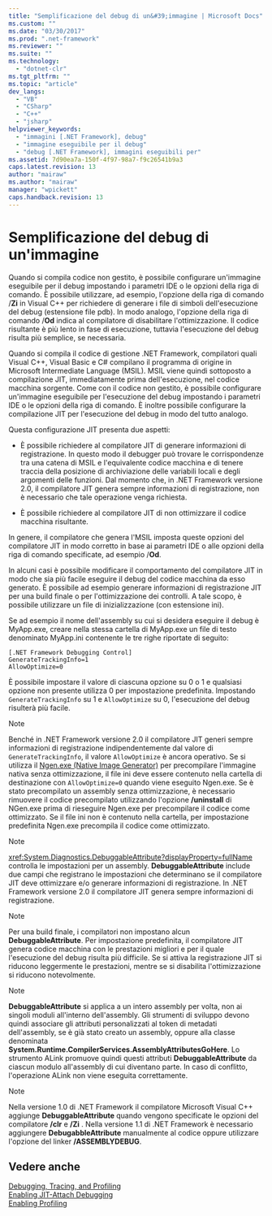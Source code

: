 ```yaml
---
title: "Semplificazione del debug di un&#39;immagine | Microsoft Docs"
ms.custom: ""
ms.date: "03/30/2017"
ms.prod: ".net-framework"
ms.reviewer: ""
ms.suite: ""
ms.technology: 
  - "dotnet-clr"
ms.tgt_pltfrm: ""
ms.topic: "article"
dev_langs: 
  - "VB"
  - "CSharp"
  - "C++"
  - "jsharp"
helpviewer_keywords: 
  - "immagini [.NET Framework], debug"
  - "immagine eseguibile per il debug"
  - "debug [.NET Framework], immagini eseguibili per"
ms.assetid: 7d90ea7a-150f-4f97-98a7-f9c26541b9a3
caps.latest.revision: 13
author: "mairaw"
ms.author: "mairaw"
manager: "wpickett"
caps.handback.revision: 13
---
```

# Semplificazione del debug di un&#39;immagine
Quando si compila codice non gestito, è possibile configurare un'immagine eseguibile per il debug impostando i parametri IDE o le opzioni della riga di comando.  È possibile utilizzare, ad esempio, l'opzione della riga di comando \/**Zi** in Visual C\+\+ per richiedere di generare i file di simboli dell'esecuzione del debug \(estensione file pdb\).  In modo analogo, l'opzione della riga di comando \/**Od** indica al compilatore di disabilitare l'ottimizzazione.  Il codice risultante è più lento in fase di esecuzione, tuttavia l'esecuzione del debug risulta più semplice, se necessaria.  
  
 Quando si compila il codice di gestione .NET Framework, compilatori quali Visual C\+\+, Visual Basic e C\# compilano il programma di origine in Microsoft Intermediate Language \(MSIL\).  MSIL viene quindi sottoposto a compilazione JIT, immediatamente prima dell'esecuzione, nel codice macchina sorgente.  Come con il codice non gestito, è possibile configurare un'immagine eseguibile per l'esecuzione del debug impostando i parametri IDE o le opzioni della riga di comando.  È inoltre possibile configurare la compilazione JIT per l'esecuzione del debug in modo del tutto analogo.  
  
 Questa configurazione JIT presenta due aspetti:  
  
-   È possibile richiedere al compilatore JIT di generare informazioni di registrazione.  In questo modo il debugger può trovare le corrispondenze tra una catena di MSIL e l'equivalente codice macchina e di tenere traccia della posizione di archiviazione delle variabili locali e degli argomenti delle funzioni.  Dal momento che, in .NET Framework versione 2.0, il compilatore JIT genera sempre informazioni di registrazione, non è necessario che tale operazione venga richiesta.  
  
-   È possibile richiedere al compilatore JIT di non ottimizzare il codice macchina risultante.  
  
 In genere, il compilatore che genera l'MSIL imposta queste opzioni del compilatore JIT in modo corretto in base ai parametri IDE o alle opzioni della riga di comando specificate, ad esempio \/**Od**.  
  
 In alcuni casi è possibile modificare il comportamento del compilatore JIT in modo che sia più facile eseguire il debug del codice macchina da esso generato.  È possibile ad esempio generare informazioni di registrazione JIT per una build finale o per l'ottimizzazione dei controlli.  A tale scopo, è possibile utilizzare un file di inizializzazione \(con estensione ini\).  
  
 Se ad esempio il nome dell'assembly su cui si desidera eseguire il debug è MyApp.exe, creare nella stessa cartella di MyApp.exe un file di testo denominato MyApp.ini contenente le tre righe riportate di seguito:  
  
```  
[.NET Framework Debugging Control]  
GenerateTrackingInfo=1  
AllowOptimize=0  
```  
  
 È possibile impostare il valore di ciascuna opzione su 0 o 1 e qualsiasi opzione non presente utilizza 0 per impostazione predefinita.  Impostando `GenerateTrackingInfo` su 1 e `AllowOptimize` su 0, l'esecuzione del debug risulterà più facile.  
  
> [!NOTE]
>  Benché in .NET Framework versione 2.0 il compilatore JIT generi sempre informazioni di registrazione indipendentemente dal valore di `GenerateTrackingInfo`, il valore `AllowOptimize` è ancora operativo.  Se si utilizza il [Ngen.exe \(Native Image Generator\)](../../../docs/framework/tools/ngen-exe-native-image-generator.md) per precompilare l'immagine nativa senza ottimizzazione, il file ini deve essere contenuto nella cartella di destinazione con `AllowOptimize=0` quando viene eseguito Ngen.exe.  Se è stato precompilato un assembly senza ottimizzazione, è necessario rimuovere il codice precompilato utilizzando l'opzione **\/uninstall** di NGen.exe prima di rieseguire Ngen.exe per precompilare il codice come ottimizzato.  Se il file ini non è contenuto nella cartella, per impostazione predefinita Ngen.exe precompila il codice come ottimizzato.  
  
> [!NOTE]
>  <xref:System.Diagnostics.DebuggableAttribute?displayProperty=fullName> controlla le impostazioni per un assembly.  **DebuggableAttribute** include due campi che registrano le impostazioni che determinano se il compilatore JIT deve ottimizzare e\/o generare informazioni di registrazione.  In .NET Framework versione 2.0 il compilatore JIT genera sempre informazioni di registrazione.  
  
> [!NOTE]
>  Per una build finale, i compilatori non impostano alcun **DebuggableAttribute**.  Per impostazione predefinita, il compilatore JIT genera codice macchina con le prestazioni migliori e per il quale l'esecuzione del debug risulta più difficile.  Se si attiva la registrazione JIT si riducono leggermente le prestazioni, mentre se si disabilita l'ottimizzazione si riducono notevolmente.  
  
> [!NOTE]
>  **DebuggableAttribute** si applica a un intero assembly per volta, non ai singoli moduli all'interno dell'assembly.  Gli strumenti di sviluppo devono quindi associare gli attributi personalizzati al token di metadati dell'assembly, se è già stato creato un assembly, oppure alla classe denominata **System.Runtime.CompilerServices.AssemblyAttributesGoHere**.  Lo strumento ALink promuove quindi questi attributi **DebuggableAttribute** da ciascun modulo all'assembly di cui diventano parte.  In caso di conflitto, l'operazione ALink non viene eseguita correttamente.  
  
> [!NOTE]
>  Nella versione 1.0 di .NET Framework il compilatore Microsoft Visual C\+\+ aggiunge **DebuggableAttribute** quando vengono specificate le opzioni del compilatore **\/clr** e **\/Zi** .  Nella versione 1.1 di .NET Framework è necessario aggiungere **DebugabbleAttribute** manualmente al codice oppure utilizzare l'opzione del linker **\/ASSEMBLYDEBUG**.  
  
## Vedere anche  
 [Debugging, Tracing, and Profiling](../../../docs/framework/debug-trace-profile/index.md)   
 [Enabling JIT\-Attach Debugging](../../../docs/framework/debug-trace-profile/enabling-jit-attach-debugging.md)   
 [Enabling Profiling](http://msdn.microsoft.com/it-it/3b669676-f0e0-4ebf-8674-68986dd2020d)